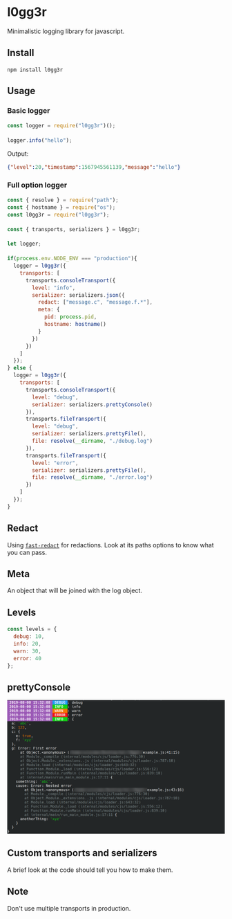 # l0gg3r

Minimalistic logging library for javascript.

## Install

```
npm install l0gg3r
```

## Usage

### Basic logger

```js
const logger = require("l0gg3r")();

logger.info("hello");
```

Output:

```json
{"level":20,"timestamp":1567945561139,"message":"hello"}
```

### Full option logger

```js
const { resolve } = require("path");
const { hostname } = require("os");
const l0gg3r = require("l0gg3r");

const { transports, serializers } = l0gg3r;

let logger;

if(process.env.NODE_ENV === "production"){
  logger = l0gg3r({
    transports: [
      transports.consoleTransport({
        level: "info",
        serializer: serializers.json({
          redact: ["message.c", "message.f.*"],
          meta: {
            pid: process.pid,
            hostname: hostname()
          }
        })
      })
    ]
  });
} else {
  logger = l0gg3r({
    transports: [
      transports.consoleTransport({
        level: "debug",
        serializer: serializers.prettyConsole()
      }),
      transports.fileTransport({
        level: "debug",
        serializer: serializers.prettyFile(),
        file: resolve(__dirname, "./debug.log")
      }),
      transports.fileTransport({
        level: "error",
        serializer: serializers.prettyFile(),
        file: resolve(__dirname, "./error.log")
      })
    ]
  });
}
```

## Redact

Using [`fast-redact`](https://github.com/davidmarkclements/fast-redact) for redactions. Look at its paths options to know what you can pass.

## Meta

An object that will be joined with the log object.

## Levels

```js
const levels = {
  debug: 10,
  info: 20,
  warn: 30,
  error: 40
};
```

## prettyConsole

![prettyConsole](./prettyConsole.png)

## Custom transports and serializers

A brief look at the code should tell you how to make them.

## Note

Don't use multiple transports in production.
